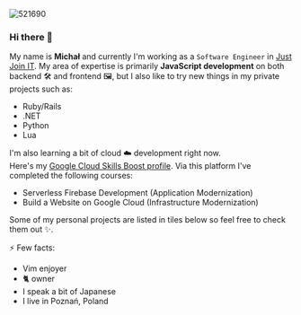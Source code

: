 ![521690](https://github.com/mstarski/mstarski/assets/32843198/ccf8bbbe-014f-4090-9ec9-de4a10a0f993)

### Hi there 👋
My name is **Michał** and currently I'm working as a `Software Engineer` in [Just Join IT](https://justjoin.it/).
My area of expertise is primarily **JavaScript development** on both backend 🛠️ and frontend 🖼️, but I also like to try new things in my private projects such as:
- Ruby/Rails
- .NET
- Python
- Lua

I'm also learning a bit of cloud ☁️ development right now.<br>
Here's my [Google Cloud Skills Boost profile](https://www.cloudskillsboost.google/public_profiles/7f2feff8-a775-46db-955b-2c313c827e46).
Via this platform I've completed the following courses:
- Serverless Firebase Development (Application Modernization)
- Build a Website on Google Cloud (Infrastructure Modernization)


Some of my personal projects are listed in tiles below so feel free to check them out ✨.

⚡ Few facts:
- Vim enjoyer
- 🐈 owner
- I speak a bit of Japanese
- I live in Poznań, Poland

<!--
**mstarski/mstarski** is a ✨ _special_ ✨ repository because its `README.md` (this file) appears on your GitHub profile.

Here are some ideas to get you started:

- 🔭 I’m currently working on ...
- 🌱 I’m currently learning ...
- 👯 I’m looking to collaborate on ...
- 🤔 I’m looking for help with ...
- 💬 Ask me about ...
- 📫 How to reach me: ...
- 😄 Pronouns: ...
- ⚡ Fun fact: ...
-->
